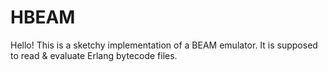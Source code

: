HBEAM
=====

Hello!  This is a sketchy implementation of a BEAM emulator.  It is supposed
to read & evaluate Erlang bytecode files.
